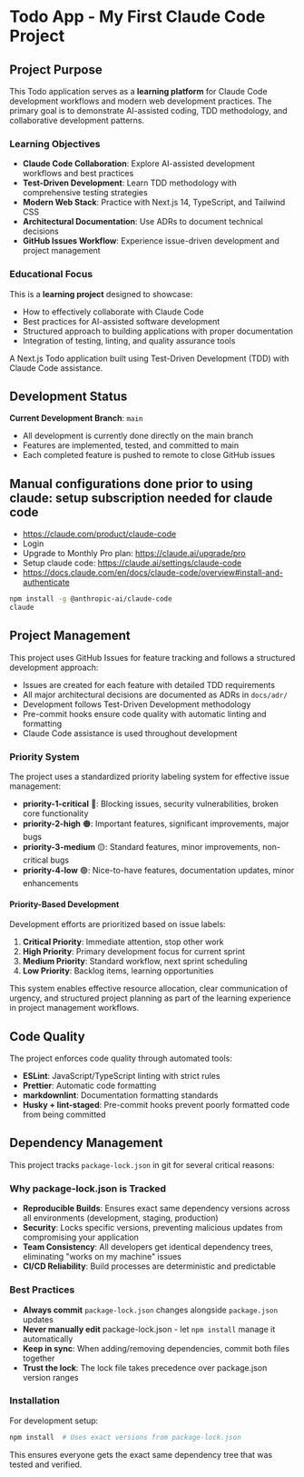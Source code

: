 # Todo App - My First Claude Code Project

## Project Purpose

This Todo application serves as a **learning platform** for Claude Code development workflows and modern web
development practices. The primary goal is to demonstrate AI-assisted coding, TDD methodology, and collaborative
development patterns.

### Learning Objectives

- **Claude Code Collaboration**: Explore AI-assisted development workflows and best practices
- **Test-Driven Development**: Learn TDD methodology with comprehensive testing strategies
- **Modern Web Stack**: Practice with Next.js 14, TypeScript, and Tailwind CSS
- **Architectural Documentation**: Use ADRs to document technical decisions
- **GitHub Issues Workflow**: Experience issue-driven development and project management

### Educational Focus

This is a **learning project** designed to showcase:

- How to effectively collaborate with Claude Code
- Best practices for AI-assisted software development
- Structured approach to building applications with proper documentation
- Integration of testing, linting, and quality assurance tools

A Next.js Todo application built using Test-Driven Development (TDD) with Claude Code assistance.

## Development Status

**Current Development Branch**: `main`

- All development is currently done directly on the main branch
- Features are implemented, tested, and committed to main
- Each completed feature is pushed to remote to close GitHub issues

## Manual configurations done prior to using claude: setup subscription needed for claude code

- <https://claude.com/product/claude-code>
- Login
- Upgrade to Monthly Pro plan: <https://claude.ai/upgrade/pro>
- Setup claude code: <https://claude.ai/settings/claude-code>
- <https://docs.claude.com/en/docs/claude-code/overview#install-and-authenticate>

```bash
npm install -g @anthropic-ai/claude-code
claude
```

## Project Management

This project uses GitHub Issues for feature tracking and follows a structured development approach:

- Issues are created for each feature with detailed TDD requirements
- All major architectural decisions are documented as ADRs in `docs/adr/`
- Development follows Test-Driven Development methodology
- Pre-commit hooks ensure code quality with automatic linting and formatting
- Claude Code assistance is used throughout development

### Priority System

The project uses a standardized priority labeling system for effective issue management:

- **priority-1-critical** 🔴: Blocking issues, security vulnerabilities, broken core functionality
- **priority-2-high** 🟠: Important features, significant improvements, major bugs
- **priority-3-medium** 🟡: Standard features, minor improvements, non-critical bugs
- **priority-4-low** 🟢: Nice-to-have features, documentation updates, minor enhancements

#### Priority-Based Development

Development efforts are prioritized based on issue labels:

1. **Critical Priority**: Immediate attention, stop other work
2. **High Priority**: Primary development focus for current sprint
3. **Medium Priority**: Standard workflow, next sprint scheduling
4. **Low Priority**: Backlog items, learning opportunities

This system enables effective resource allocation, clear communication of urgency, and structured project planning as part
of the learning experience in project management workflows.

## Code Quality

The project enforces code quality through automated tools:

- **ESLint**: JavaScript/TypeScript linting with strict rules
- **Prettier**: Automatic code formatting
- **markdownlint**: Documentation formatting standards
- **Husky + lint-staged**: Pre-commit hooks prevent poorly formatted code from being committed

## Dependency Management

This project tracks `package-lock.json` in git for several critical reasons:

### Why package-lock.json is Tracked

- **Reproducible Builds**: Ensures exact same dependency versions across all environments (development, staging, production)
- **Security**: Locks specific versions, preventing malicious updates from compromising your application
- **Team Consistency**: All developers get identical dependency trees, eliminating "works on my machine" issues
- **CI/CD Reliability**: Build processes are deterministic and predictable

### Best Practices

- **Always commit** `package-lock.json` changes alongside `package.json` updates
- **Never manually edit** package-lock.json - let `npm install` manage it automatically
- **Keep in sync**: When adding/removing dependencies, commit both files together
- **Trust the lock**: The lock file takes precedence over package.json version ranges

### Installation

For development setup:

```bash
npm install  # Uses exact versions from package-lock.json
```

This ensures everyone gets the exact same dependency tree that was tested and verified.

